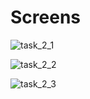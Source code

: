 # Screens
![task_2_1](https://user-images.githubusercontent.com/101467766/164985958-048cd612-d2d2-41ae-92f3-b7465fd83f8d.PNG)

![task_2_2](https://user-images.githubusercontent.com/101467766/164985960-081ca353-9f91-45d5-950c-9ddf1ec2726d.PNG)

![task_2_3](https://user-images.githubusercontent.com/101467766/164985965-90d6bbdd-2ac9-4fad-9429-2140ce2cd207.PNG)
